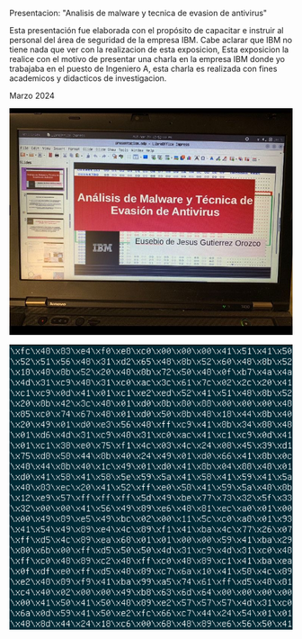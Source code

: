 Presentacion: 
"Analisis de malware y tecnica de evasion de antivirus"

Esta presentación fue elaborada con el propósito de capacitar e instruir al personal del área de seguridad de la empresa IBM. 
Cabe aclarar que IBM no tiene nada que ver con la realizacion de esta exposicion, 
Esta exposicion la realice con el motivo de presentar una charla en la empresa IBM donde yo trabajaba en el puesto de Ingeniero A, 
esta charla es realizada con fines academicos y didacticos de investigacion. 

Marzo 2024

![](https://github.com/eusebio-orozco/IBM-presentacion/blob/860e215d6bf0883223136bea13489df18ad77b63/portada.JPG)

![](https://github.com/eusebio-orozco/IBM-presentacion/blob/355a1f9471037ce44590b9ebe6c76bf8573b74e6/OpCode.gif)
